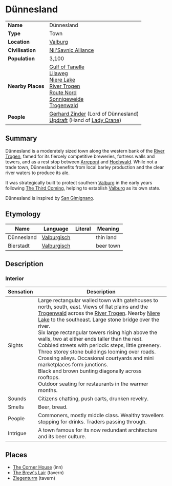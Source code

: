 # Dünnesland

|||
| --- | --- |
| **Name** | Dünnesland | place.4
| **Type** | Town |
| **Location** | [Valburg](../../../civilisations/nilsavnic-alliance/states/valburg.md) |
| **Civilisation** | [Nil'Savnic Alliance](../../../civilisations/nilsavnic-alliance/nilsavnic-alliance.md) |
| **Population** | 3,100 |
| **Nearby Places** | [Gulf of Tanelle](../../topography/seas-bays/gulf-of-tanelle.md)<br>[Lilaweg](../../roads/lilaweg.md)<br>[Niere Lake](../../topography/rivers-lakes/niere-lake.md)<br>[River Trogen](../../topography/rivers-lakes/river-trogen.md)<br>[Route Nord](../../roads/route-nord.md)<br>[Sonnigeweide](../villages/sonnigeweide.md)<br>[Trogenwald](../../topography/forests/trogenwald.md) |
| **People** | [Gerhard Zinder](../../../characters/gerhard-zinder.md) (Lord of Dünnesland)<br>[Updraft](../../../characters/updraft.md) (Hand of [Lady Crane](../../../organisations/lady-crane.md)) |

## Summary

Dünnesland is a moderately sized town along the western bank of the [River Trogen](../../topography/rivers-lakes/river-trogen.md), famed for its fiercely competitive breweries, fortress walls and towers, and as a rest stop between [Arrepont](../cities/arrepont.md) and [Hochwald](../cities/hochwald.md). While not a trade town, Dünnesland benefits from local barley production and the clear river waters to produce its ale.

It was strategically built to protect southern [Valburg](../../../civilisations/nilsavnic-alliance/states/valburg.md) in the early years following [The Third Coming](../../../history/events/the-third-coming.md), helping to establish [Valburg](../../../civilisations/nilsavnic-alliance/states/valburg.md) as its own state.

Dünnesland is inspired by [San Gimignano](https://en.wikipedia.org/wiki/San_Gimignano).

## Etymology

| Name | Language | Literal | Meaning | 
| --- | --- | --- | --- |
| Dünnesland | [Valburgisch](../../../languages/valburgisch.md) || thin land |
| Bierstadt | [Valburgisch](../../../languages/valburgisch.md) || beer town |

## Description

### Interior

| Sensation | Description |
| ---- | --- |
| Sights | Large rectangular walled town with gatehouses to north, south, east. Views of flat plains and the [Trogenwald](../../topography/forests/trogenwald.md) across the [River Trogen](../../topography/rivers-lakes/river-trogen.md). Nearby [Niere Lake](../../topography/rivers-lakes/niere-lake.md) to the southeast. Large stone bridge over the river.<br>Six large rectangular towers rising high above the walls, two at either ends taller than the rest.<br>Cobbled streets with periodic steps, little greenery. Three storey stone buildings looming over roads. Crossing alleys. Occasional courtyards and mini marketplaces form junctions.<br>Black and brown bunting diagonally across rooftops.<br>Outdoor seating for restaurants in the warmer months. |
| Sounds | Citizens chatting, push carts, drunken revelry. |
| Smells | Beer, bread. |
| People | Commoners, mostly middle class. Wealthy travellers stopping for drinks. Traders passing through. |
| Intrigue | A town famous for its now redundant architecture and its beer culture. |

## Places

- [The Corner House](../../buildings/inns-taverns/the-corner-house.md) (inn)
- [The Brew's Lair](../../buildings/inns-taverns/the-brews-lair.md) (tavern)
- [Ziegenturm](../../buildings/inns-taverns/ziegenturm.md) (tavern)
